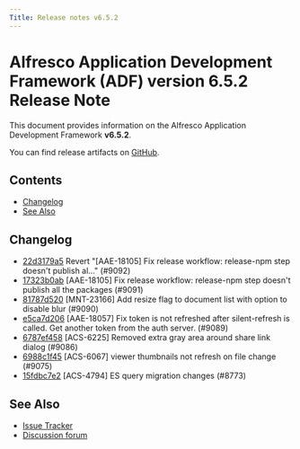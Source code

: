 ```yaml
---
Title: Release notes v6.5.2
---
```


# Alfresco Application Development Framework (ADF) version 6.5.2 Release Note

This document provides information on the Alfresco Application Development Framework **v6.5.2**.

You can find release artifacts on [GitHub](https://github.com/Alfresco/alfresco-ng2-components/releases/tag/6.5.2).

## Contents

- [Changelog](#changelog)
- [See Also](#see-also)

## Changelog

- [22d3179a5](https://github.com/Alfresco/alfresco-ng2-components/commit/22d3179a5) Revert &#34;[AAE-18105] Fix release workflow: release-npm step doesn&#39;t publish al…&#34; (#9092)
- [17323b0ab](https://github.com/Alfresco/alfresco-ng2-components/commit/17323b0ab) [AAE-18105] Fix release workflow: release-npm step doesn&#39;t publish all the  packages (#9091)
- [81787d520](https://github.com/Alfresco/alfresco-ng2-components/commit/81787d520) [MNT-23166] Add resize flag to document list with option to disable blur (#9090)
- [e5ca7d206](https://github.com/Alfresco/alfresco-ng2-components/commit/e5ca7d206) [AAE-18057] Fix token is not refreshed after silent-refresh is called. Get another token from the auth server. (#9089)
- [6787ef458](https://github.com/Alfresco/alfresco-ng2-components/commit/6787ef458) [ACS-6225] Removed extra gray area around share link dialog (#9086)
- [6988c1f45](https://github.com/Alfresco/alfresco-ng2-components/commit/6988c1f45) [ACS-6067] viewer thumbnails not refresh on file change (#9075)
- [15fdbc7e2](https://github.com/Alfresco/alfresco-ng2-components/commit/15fdbc7e2) [ACS-4794] ES query migration changes (#8773)

## See Also

- [Issue Tracker](https://github.com/Alfresco/alfresco-ng2-components/issues/new)
- [Discussion forum](http://gitter.im/Alfresco/alfresco-ng2-components)
